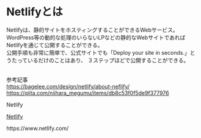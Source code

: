 # Netlifyとは
Netlifyは、静的サイトをホスティングすることができるWebサービス。  
WordPress等の動的な処理のいらないLPなどの静的なWebサイトであればNetlifyを通じて公開することができる。  
公開手順も非常に簡単で、公式サイトでも「Deploy your site in seconds.」とうたっているだけのことはあり、
３ステップほどで公開することができる。  
<br>

参考記事  
https://bagelee.com/design/netlify/about-neflify/  
https://qiita.com/niihara_megumu/items/db8c53f0f5de9f377976  

Netlify  
<p><a href="https://www.netlify.com/
" target="_blank">Netlify</a></p>
https://www.netlify.com/
